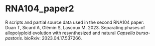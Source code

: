 # RNA104_paper2
R scripts and partial source data used in the second RNA104 paper:  
Duan T, Sicard A, Glémin S, Lascoux M. 2023. Separating phases of allopolyploid evolution with resynthesized and natural *Capsella bursa-pastoris*. bioRxiv: 2023.04.17.537266.
